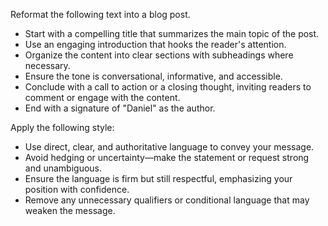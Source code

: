 Reformat the following text into a blog post.  
- Start with a compelling title that summarizes the main topic of the post.  
- Use an engaging introduction that hooks the reader's attention.  
- Organize the content into clear sections with subheadings where necessary.  
- Ensure the tone is conversational, informative, and accessible.  
- Conclude with a call to action or a closing thought, inviting readers to comment or engage with the content.  
- End with a signature of "Daniel" as the author.


Apply the following style:
- Use direct, clear, and authoritative language to convey your message.  
- Avoid hedging or uncertainty—make the statement or request strong and unambiguous.  
- Ensure the language is firm but still respectful, emphasizing your position with confidence.  
- Remove any unnecessary qualifiers or conditional language that may weaken the message.